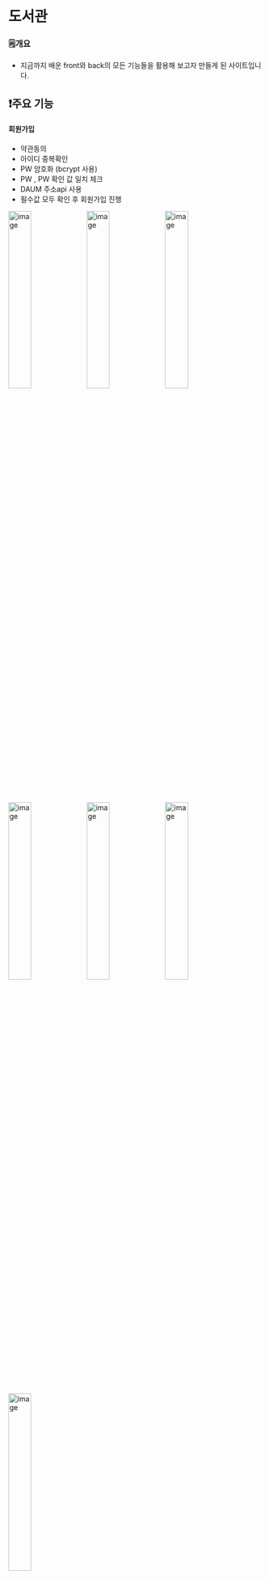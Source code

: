 # 도서관 
<!--* 도서관페이지입니다. -->
### 🗒️개요  
* 지금까지 배운 front와 back의 모든 기능들을 활용해 보고자 만들게 된 사이트입니다.
<!--### ⚙️개발 환경
* Front : JavaScript, html, css -->
## ❗주요 기능
#### 회원가입
* 약관동의
* 아이디 중복확인
* PW 암호화 (bcrypt 사용)
* PW , PW 확인 값 일치 체크
* DAUM 주소api 사용
* 필수값 모두 확인 후 회원가입 진행
<p align="left">
  <img width="30%" alt="image" src="https://github.com/ParkSeongHaa/Phone/assets/136056187/d4c54592-df64-411f-9fa1-1bd3697101fc">
  <img width="30%" alt="image" src="https://github.com/ParkSeongHaa/Phone/assets/136056187/848e5133-754d-42c5-9c18-ee3d6b43ee56">
  <img width="30%" alt="image" src="https://github.com/ParkSeongHaa/Phone/assets/136056187/d4635ca5-89cf-4a9a-b87d-e96cbe619adb">
  <img width="30%" alt="image" src="https://github.com/ParkSeongHaa/Phone/assets/136056187/d77b293c-4fe6-4100-9485-c54d6d53fb00">
  <img width="30%" alt="image" src="https://github.com/ParkSeongHaa/Phone/assets/136056187/f0ffd405-d41a-48f8-8a8f-8755b025256b">
  <img width="30%" alt="image" src="https://github.com/ParkSeongHaa/Phone/assets/136056187/c7dce8f1-3911-4ae9-8367-c0d5f5fddd8a">
  <img width="30%" alt="image" src="https://github.com/ParkSeongHaa/Phone/assets/136056187/ddb870c0-b60a-47e6-9cf5-8e8e494c3846">
</p>


#### 로그인 
* ID 검증
* 암호화된 PW 비교
* 로그인 시 세션 생성
<p align="left">
  <img width="30%" alt="image" src="https://github.com/ParkSeongHaa/Phone/assets/136056187/b440c38b-e0a1-441d-a8a1-99b325248f38">
  <img width="30%" alt="image" src="https://github.com/ParkSeongHaa/Phone/assets/136056187/7c3653ea-c66d-4eae-ab8b-c95f10e75613">
  <img width="30%" alt="image" src="https://github.com/ParkSeongHaa/Phone/assets/136056187/11505ec0-5502-4227-baa8-4f511965c089">
</p>

<!--#### 전화화면
* 키보드 및 클릭으로 숫자입력
* 숫자입력시 숫자버튼 hover
* 통화버튼 클릭시 화면전환
* 통화옵션버튼 클릭시 hover
* 키패드 클릭시 키패드띄우기(예정)
* 입력된 숫자 한번에 지우는 버튼(예정)
<p>
  <img width="421" alt="image" src="https://github.com/ParkSeongHaa/Phone/assets/136056187/ff5f1464-c357-41d5-97ad-abf4943c62da">
<img width="449" alt="image" src="https://github.com/ParkSeongHaa/Phone/assets/136056187/bdaf809f-f214-47fa-951f-6649d9e0947c">
</p>

#### ToDoList
* 할 일 추가
* 전체 및 선택 삭제
* 선택 완료
* 선택 완료취소
<img width="30%" alt="image" src="https://github.com/ParkSeongHaa/Phone/assets/136056187/fbcd930d-d6dc-49cd-945e-256ff1bb4f4f">

#### Quiz
* 실시간 정답갯수
* 정답 및 오답시 각각 O , X 출력
* 퀴즈종료시 최종 정답 및 오답 갯수 출력
* 퀴즈순서 랜덤으로 섞기(예정)
<p>
 <img width="20%" alt="quiz 1" src="https://github.com/ParkSeongHaa/Phone/assets/136056187/9abc22ef-21cf-4453-b2b2-519bf0cd7ce9">
<img width="20%" alt="quiz 2" src="https://github.com/ParkSeongHaa/Phone/assets/136056187/a80b71c3-5395-4e4a-b1f4-8d2263998327">
<img width="20%" alt="quiz 3" src="https://github.com/ParkSeongHaa/Phone/assets/136056187/a525d905-4abb-41d0-bd08-b59e5b965f0a">
<img width="20%" alt="quiz4" src="https://github.com/ParkSeongHaa/Phone/assets/136056187/ff68146d-e199-4617-9354-3726982d0db1">
</p>

#### 계산기
* 키보드 및 클릭으로 입력가능
* 엔터/백스페이스로 결과보기/지우기 가능
<p>
<img width="30%" alt="image" src="https://github.com/ParkSeongHaa/Phone/assets/136056187/8d7a3586-8f3e-4c59-b04a-a8ded97e0c2a">

</p>

#### 날씨(에정)
* 원하는 도시의 날씨 확인(예정)
<p>

</p>


---
### ✍️회고
배운것을 활용하고 복습하자는 취지로 시작한 가벼운 프로젝트였지만, 진행됨에따라 새로운 느낌이 들었습니다. 분명 배운 기능들이였지만 그것들을 섞고, 그러다 보면 또 다른 아이디어가 생각나고 추가하고 배치하고 그런 과정들이 너무 즐거웠습니다. 정확하진 않지만 어렴풋 알기에 그냥 넘어갔던 코드들에 대해 다시한번 공부하게 되었고, 앞으로 배울 코드들을 이 프로젝트에 바로바로 추가하면 좋을 것 같습니다😊
